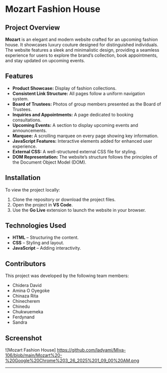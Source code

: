 # Mozart Fashion House  

## Project Overview  
**Mozart** is an elegant and modern website crafted for an upcoming fashion house. It showcases luxury couture designed for distinguished individuals. The website features a sleek and minimalistic design, providing a seamless experience for users to explore the brand’s collection, book appointments, and stay updated on upcoming events.  

## Features  
- **Product Showcase:** Display of fashion collections.  
- **Consistent Link Structure:** All pages follow a uniform navigation system.  
- **Board of Trustees:** Photos of group members presented as the Board of Trustees.  
- **Inquiries and Appointments:** A page dedicated to booking consultations.  
- **Upcoming Events:** A section to display upcoming events and announcements.  
- **Marquee:** A scrolling marquee on every page showing key information.  
- **JavaScript Features:** Interactive elements added for enhanced user experience.  
- **External CSS:** A well-structured external CSS file for styling.  
- **DOM Representation:** The website’s structure follows the principles of the Document Object Model (DOM).  

## Installation  
To view the project locally:  
1. Clone the repository or download the project files.  
2. Open the project in **VS Code**.  
3. Use the **Go Live** extension to launch the website in your browser.  

## Technologies Used  
- **HTML** – Structuring the content.  
- **CSS** – Styling and layout.  
- **JavaScript** – Adding interactivity.  

## Contributors  
This project was developed by the following team members:  
- Chidera David  
- Amina O Oyegoke  
- Chinaza Rita  
- Chinecherem  
- Chinedu  
- Chukwuemeka  
- Ferdynand  
- Sandra  

## Screenshot  
![Mozart Fashion House]
https://github.com/ladyami/Miva-106/blob/main/Mozart%20-%20Google%20Chrome%203_26_2025%201_09_00%20AM.png 



---
